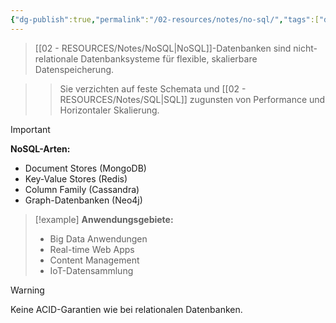 ```yaml
---
{"dg-publish":true,"permalink":"/02-resources/notes/no-sql/","tags":["datenbank/arten","big-data/speicherung"],"noteIcon":"","updated":"2025-09-16T23:41:26.000+02:00"}
---
```



>[[02 - RESOURCES/Notes/NoSQL\|NoSQL]]-Datenbanken sind nicht-relationale Datenbanksysteme für flexible, skalierbare Datenspeicherung.

>>Sie verzichten auf feste Schemata und [[02 - RESOURCES/Notes/SQL\|SQL]] zugunsten von Performance und Horizontaler Skalierung.

>[!important] 
>**NoSQL-Arten:**
>- Document Stores (MongoDB)
>- Key-Value Stores (Redis)
>- Column Family (Cassandra)
>- Graph-Datenbanken (Neo4j)

>[!example] 
>**Anwendungsgebiete:**
>- Big Data Anwendungen
>- Real-time Web Apps
>- Content Management
>- IoT-Datensammlung

>[!warning] 
>Keine ACID-Garantien wie bei relationalen Datenbanken.